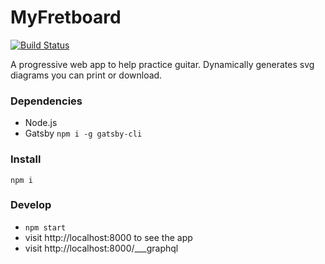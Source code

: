 # MyFretboard

[![Build Status](https://travis-ci.com/Frozenfire92/MyFretboard.svg?branch=master)](https://travis-ci.com/Frozenfire92/MyFretboard)

A progressive web app to help practice guitar. Dynamically generates svg diagrams you can print or download.

### Dependencies

- Node.js
- Gatsby `npm i -g gatsby-cli`

### Install

`npm i`

### Develop

- `npm start`
- visit http://localhost:8000 to see the app
- visit http://localhost:8000/___graphql
